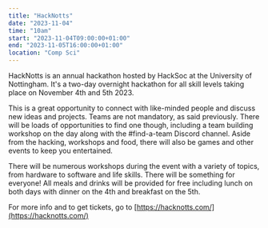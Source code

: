 ```yaml
---
title: "HackNotts"
date: "2023-11-04"
time: "10am"
start: "2023-11-04T09:00:00+01:00"
end: "2023-11-05T16:00:00+01:00"
location: "Comp Sci"
---
```

HackNotts is an annual hackathon hosted by HackSoc at the University of Nottingham. It's a two-day overnight hackathon for all skill levels taking place on November 4th and 5th 2023.

This is a great opportunity to connect with like-minded people and discuss new ideas and projects. Teams are not mandatory, as said previously. There will be loads of opportunities to find one though, including a team building workshop on the day along with the #find-a-team Discord channel. Aside from the hacking, workshops and food, there will also be games and other events to keep you entertained.

There will be numerous workshops during the event with a variety of topics, from hardware to software and life skills. There will be something for everyone! All meals and drinks will be provided for free including lunch on both days with dinner on the 4th and breakfast on the 5th.

For more info and to get tickets, go to [https://hacknotts.com/](https://hacknotts.com/)

